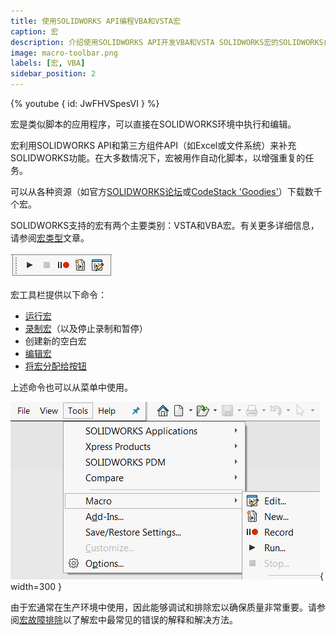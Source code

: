```yaml
---
title: 使用SOLIDWORKS API编程VBA和VSTA宏
caption: 宏
description: 介绍使用SOLIDWORKS API开发VBA和VSTA SOLIDWORKS宏的SOLIDWORKS自动化
image: macro-toolbar.png
labels: [宏, VBA]
sidebar_position: 2
---
```

{% youtube { id: JwFHVSpesVI } %}

宏是类似脚本的应用程序，可以直接在SOLIDWORKS环境中执行和编辑。

宏利用SOLIDWORKS API和第三方组件API（如Excel或文件系统）来补充SOLIDWORKS功能。在大多数情况下，宏被用作自动化脚本，以增强重复的任务。

可以从各种资源（如官方[SOLIDWORKS论坛](https://forum.solidworks.com/community/api)或[CodeStack 'Goodies'](/docs/codestack/solidworks-tools)）下载数千个宏。

SOLIDWORKS支持的宏有两个主要类别：VSTA和VBA宏。有关更多详细信息，请参阅[宏类型](/docs/codestack/solidworks-api/getting-started/macros/types)文章。

![宏工具栏](macro-toolbar.png)

宏工具栏提供以下命令：

* [运行宏](/docs/codestack/solidworks-api/getting-started/macros/run/)
* [录制宏](/docs/codestack/solidworks-api/getting-started/macros/recording/)（以及停止录制和暂停）
* 创建新的空白宏
* [编辑宏](/docs/codestack/solidworks-api/getting-started/macros/edit/)
* [将宏分配给按钮](/docs/codestack/solidworks-api/getting-started/macros/macro-buttons/)

上述命令也可以从菜单中使用。

![宏菜单](tools-macro-menu.png){ width=300 }

由于宏通常在生产环境中使用，因此能够调试和排除宏以确保质量非常重要。请参阅[宏故障排除](/docs/codestack/solidworks-api/troubleshooting/macros/)以了解宏中最常见的错误的解释和解决方法。